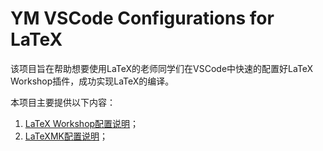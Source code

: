 <!--
 *  =======================================================================
 *  ····Y88b···d88P················888b·····d888·d8b·······················
 *  ·····Y88b·d88P·················8888b···d8888·Y8P·······················
 *  ······Y88o88P··················88888b·d88888···························
 *  ·······Y888P··8888b···88888b···888Y88888P888·888·88888b·····d88b·······
 *  ········888······"88b·888·"88b·888·Y888P·888·888·888·"88b·d88P"88b·····
 *  ········888···d888888·888··888·888··Y8P··888·888·888··888·888··888·····
 *  ········888··888··888·888··888·888···"···888·888·888··888·Y88b·888·····
 *  ········888··"Y888888·888··888·888·······888·888·888··888··"Y88888·····
 *  ·······························································888·····
 *  ··························································Y8b·d88P·····
 *  ···························································"Y88P"······
 *  =======================================================================
 * 
 *  -----------------------------------------------------------------------
 * Author       : 焱铭
 * Date         : 2023-07-29 19:56:59 +0800
 * LastEditTime : 2023-07-29 20:54:10 +0800
 * Github       : https://github.com/YanMing-lxb/
 * FilePath     : \YM-VSCode-Configurations-for-LaTeX\README.md
 * Description  : 
 *  -----------------------------------------------------------------------
 -->

# YM VSCode Configurations for LaTeX

该项目旨在帮助想要使用LaTeX的老师同学们在VSCode中快速的配置好LaTeX Workshop插件，成功实现LaTeX的编译。

本项目主要提供以下内容：
1. [LaTeX Workshop配置说明](https://github.com/YanMing-lxb/YM-VSCode-Configurations-for-LaTeX/blob/main/Docs/LaTeX-Workshop%E9%85%8D%E7%BD%AE%E8%AF%B4%E6%98%8E.md)；
2. [LaTeXMK配置说明](https://github.com/YanMing-lxb/YM-VSCode-Configurations-for-LaTeX/blob/main/Docs/LaTeXMK%E9%85%8D%E7%BD%AE%E8%AF%B4%E6%98%8E.md)；


